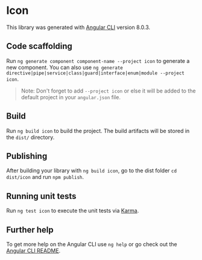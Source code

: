# Icon

This library was generated with [Angular CLI](https://github.com/angular/angular-cli) version 8.0.3.

## Code scaffolding

Run `ng generate component component-name --project icon` to generate a new component. You can also use `ng generate directive|pipe|service|class|guard|interface|enum|module --project icon`.
> Note: Don't forget to add `--project icon` or else it will be added to the default project in your `angular.json` file. 

## Build

Run `ng build icon` to build the project. The build artifacts will be stored in the `dist/` directory.

## Publishing

After building your library with `ng build icon`, go to the dist folder `cd dist/icon` and run `npm publish`.

## Running unit tests

Run `ng test icon` to execute the unit tests via [Karma](https://karma-runner.github.io).

## Further help

To get more help on the Angular CLI use `ng help` or go check out the [Angular CLI README](https://github.com/angular/angular-cli/blob/master/README.md).

